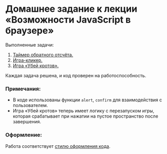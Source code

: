 # Домашнее задание к лекции «Возможности JavaScript в браузере»

Выполненные задачи:

1. [Таймер обратного отсчёта.](./1_countdown_timer/)
2. [Игра-кликер.](./2_clicker_game/)
3. [Игра «Убей кротов».](./3_game_kill_the_moles/)

Каждая задача решена, и код проверен на работоспособность.

### Примечания:
- В коде использованы функции `alert`, `confirm` для взаимодействия с пользователем.
- Игра «Убей кротов» теперь имеет логику с перезапуском игры, которая срабатывает при нажатии на пустое пространство после завершения.

### Оформление:
Работа соответствует [стилю оформления кода](https://github.com/netology-code/codestyle).